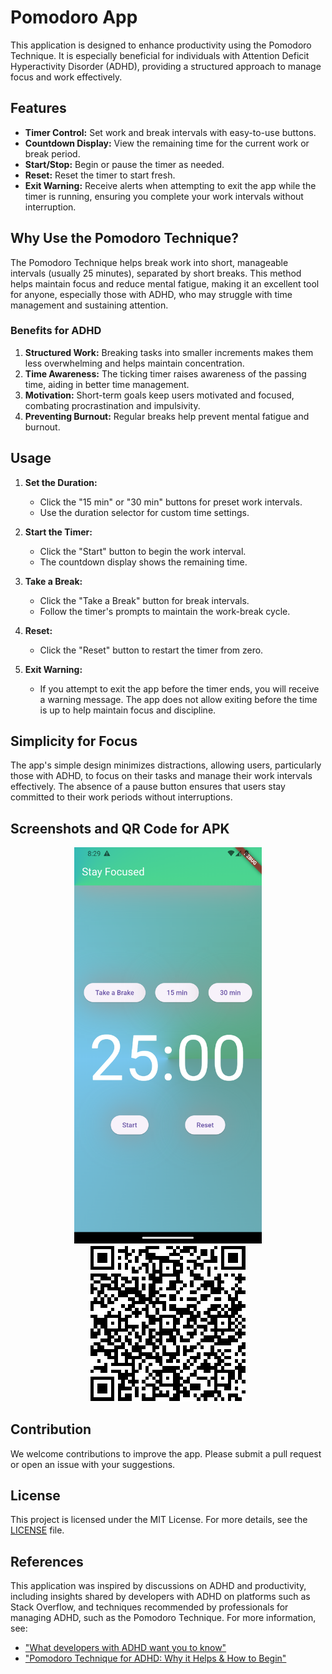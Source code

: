 # Pomodoro App

This application is designed to enhance productivity using the Pomodoro Technique. It is especially beneficial for individuals with Attention Deficit Hyperactivity Disorder (ADHD), providing a structured approach to manage focus and work effectively.

## Features

- **Timer Control:** Set work and break intervals with easy-to-use buttons.
- **Countdown Display:** View the remaining time for the current work or break period.
- **Start/Stop:** Begin or pause the timer as needed.
- **Reset:** Reset the timer to start fresh.
- **Exit Warning:** Receive alerts when attempting to exit the app while the timer is running, ensuring you complete your work intervals without interruption.

## Why Use the Pomodoro Technique?

The Pomodoro Technique helps break work into short, manageable intervals (usually 25 minutes), separated by short breaks. This method helps maintain focus and reduce mental fatigue, making it an excellent tool for anyone, especially those with ADHD, who may struggle with time management and sustaining attention.

### Benefits for ADHD

1. **Structured Work:** Breaking tasks into smaller increments makes them less overwhelming and helps maintain concentration.
2. **Time Awareness:** The ticking timer raises awareness of the passing time, aiding in better time management.
3. **Motivation:** Short-term goals keep users motivated and focused, combating procrastination and impulsivity.
4. **Preventing Burnout:** Regular breaks help prevent mental fatigue and burnout.

## Usage

1. **Set the Duration:**

   - Click the "15 min" or "30 min" buttons for preset work intervals.
   - Use the duration selector for custom time settings.

2. **Start the Timer:**

   - Click the "Start" button to begin the work interval.
   - The countdown display shows the remaining time.

3. **Take a Break:**

   - Click the "Take a Break" button for break intervals.
   - Follow the timer's prompts to maintain the work-break cycle.

4. **Reset:**

   - Click the "Reset" button to restart the timer from zero.

5. **Exit Warning:**
   - If you attempt to exit the app before the timer ends, you will receive a warning message. The app does not allow exiting before the time is up to help maintain focus and discipline.

## Simplicity for Focus

The app's simple design minimizes distractions, allowing users, particularly those with ADHD, to focus on their tasks and manage their work intervals effectively. The absence of a pause button ensures that users stay committed to their work periods without interruptions.

## Screenshots and QR Code for APK

<div align="center">
  <img src="Screenshot_1716755393.png" alt="Screenshot" width="300">
  <img src="apk_download_qr.png" alt="QR Code" width="250">
</div>

## Contribution

We welcome contributions to improve the app. Please submit a pull request or open an issue with your suggestions.

## License

This project is licensed under the MIT License. For more details, see the [LICENSE](LICENSE) file.

## References

This application was inspired by discussions on ADHD and productivity, including insights shared by developers with ADHD on platforms such as Stack Overflow, and techniques recommended by professionals for managing ADHD, such as the Pomodoro Technique. For more information, see:

- ["What developers with ADHD want you to know"](https://stackoverflow.blog/2023/03/10/what-developers-with-adhd-want-you-to-know/)
- ["Pomodoro Technique for ADHD: Why it Helps & How to Begin"](https://www.choosingtherapy.com/pomodoro-technique-adhd/)
